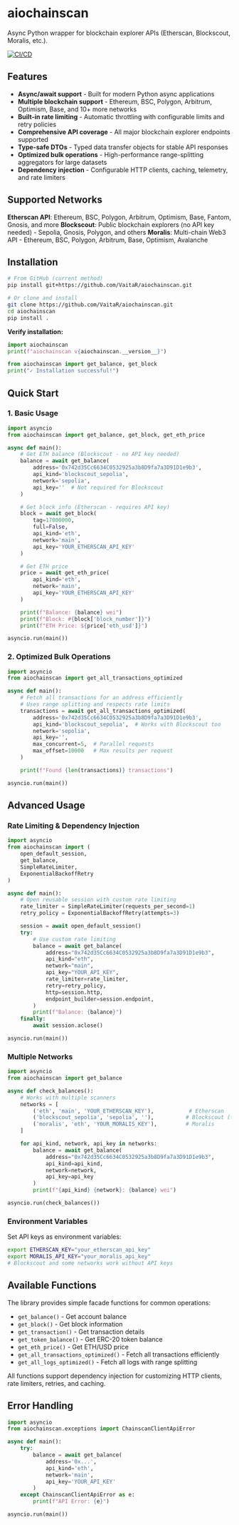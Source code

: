 # aiochainscan

Async Python wrapper for blockchain explorer APIs (Etherscan, Blockscout, Moralis, etc.).

[![CI/CD](https://github.com/VaitaR/aiochainscan/actions/workflows/ci.yml/badge.svg)](https://github.com/VaitaR/aiochainscan/actions/workflows/ci.yml)

## Features

- **Async/await support** - Built for modern Python async applications
- **Multiple blockchain support** - Ethereum, BSC, Polygon, Arbitrum, Optimism, Base, and 10+ more networks
- **Built-in rate limiting** - Automatic throttling with configurable limits and retry policies
- **Comprehensive API coverage** - All major blockchain explorer endpoints supported
- **Type-safe DTOs** - Typed data transfer objects for stable API responses
- **Optimized bulk operations** - High-performance range-splitting aggregators for large datasets
- **Dependency injection** - Configurable HTTP clients, caching, telemetry, and rate limiters

## Supported Networks

**Etherscan API**: Ethereum, BSC, Polygon, Arbitrum, Optimism, Base, Fantom, Gnosis, and more
**Blockscout**: Public blockchain explorers (no API key needed) - Sepolia, Gnosis, Polygon, and others
**Moralis**: Multi-chain Web3 API - Ethereum, BSC, Polygon, Arbitrum, Base, Optimism, Avalanche

## Installation

```sh
# From GitHub (current method)
pip install git+https://github.com/VaitaR/aiochainscan.git

# Or clone and install
git clone https://github.com/VaitaR/aiochainscan.git
cd aiochainscan
pip install .
```

**Verify installation:**
```python
import aiochainscan
print(f"aiochainscan v{aiochainscan.__version__}")

from aiochainscan import get_balance, get_block
print("✓ Installation successful!")
```

## Quick Start

### 1. Basic Usage

```python
import asyncio
from aiochainscan import get_balance, get_block, get_eth_price

async def main():
    # Get ETH balance (Blockscout - no API key needed)
    balance = await get_balance(
        address='0x742d35Cc6634C0532925a3b8D9fa7a3D91D1e9b3',
        api_kind='blockscout_sepolia',
        network='sepolia',
        api_key=''  # Not required for Blockscout
    )

    # Get block info (Etherscan - requires API key)
    block = await get_block(
        tag=17000000,
        full=False,
        api_kind='eth',
        network='main',
        api_key='YOUR_ETHERSCAN_API_KEY'
    )

    # Get ETH price
    price = await get_eth_price(
        api_kind='eth',
        network='main',
        api_key='YOUR_ETHERSCAN_API_KEY'
    )

    print(f"Balance: {balance} wei")
    print(f"Block: #{block['block_number']}")
    print(f"ETH Price: ${price['eth_usd']}")

asyncio.run(main())
```

### 2. Optimized Bulk Operations

```python
import asyncio
from aiochainscan import get_all_transactions_optimized

async def main():
    # Fetch all transactions for an address efficiently
    # Uses range splitting and respects rate limits
    transactions = await get_all_transactions_optimized(
        address='0x742d35Cc6634C0532925a3b8D9fa7a3D91D1e9b3',
        api_kind='blockscout_sepolia',  # Works with Blockscout too
        network='sepolia',
        api_key='',
        max_concurrent=5,  # Parallel requests
        max_offset=10000   # Max results per request
    )

    print(f"Found {len(transactions)} transactions")

asyncio.run(main())
```

## Advanced Usage

### Rate Limiting & Dependency Injection

```python
import asyncio
from aiochainscan import (
    open_default_session,
    get_balance,
    SimpleRateLimiter,
    ExponentialBackoffRetry
)

async def main():
    # Open reusable session with custom rate limiting
    rate_limiter = SimpleRateLimiter(requests_per_second=1)
    retry_policy = ExponentialBackoffRetry(attempts=3)

    session = await open_default_session()
    try:
        # Use custom rate limiting
        balance = await get_balance(
            address="0x742d35Cc6634C0532925a3b8D9fa7a3D91D1e9b3",
            api_kind="eth",
            network="main",
            api_key="YOUR_API_KEY",
            rate_limiter=rate_limiter,
            retry=retry_policy,
            http=session.http,
            endpoint_builder=session.endpoint,
        )
        print(f"Balance: {balance}")
    finally:
        await session.aclose()

asyncio.run(main())
```

### Multiple Networks

```python
import asyncio
from aiochainscan import get_balance

async def check_balances():
    # Works with multiple scanners
    networks = [
        ('eth', 'main', 'YOUR_ETHERSCAN_KEY'),           # Etherscan
        ('blockscout_sepolia', 'sepolia', ''),          # Blockscout (free)
        ('moralis', 'eth', 'YOUR_MORALIS_KEY'),         # Moralis
    ]

    for api_kind, network, api_key in networks:
        balance = await get_balance(
            address="0x742d35Cc6634C0532925a3b8D9fa7a3D91D1e9b3",
            api_kind=api_kind,
            network=network,
            api_key=api_key
        )
        print(f"{api_kind} {network}: {balance} wei")

asyncio.run(check_balances())
```

### Environment Variables

Set API keys as environment variables:

```bash
export ETHERSCAN_KEY="your_etherscan_api_key"
export MORALIS_API_KEY="your_moralis_api_key"
# Blockscout and some networks work without API keys
```

## Available Functions

The library provides simple facade functions for common operations:

- `get_balance()` - Get account balance
- `get_block()` - Get block information
- `get_transaction()` - Get transaction details
- `get_token_balance()` - Get ERC-20 token balance
- `get_eth_price()` - Get ETH/USD price
- `get_all_transactions_optimized()` - Fetch all transactions efficiently
- `get_all_logs_optimized()` - Fetch all logs with range splitting

All functions support dependency injection for customizing HTTP clients, rate limiters, retries, and caching.

## Error Handling

```python
import asyncio
from aiochainscan.exceptions import ChainscanClientApiError

async def main():
    try:
        balance = await get_balance(
            address='0x...',
            api_kind='eth',
            network='main',
            api_key='YOUR_API_KEY'
        )
    except ChainscanClientApiError as e:
        print(f"API Error: {e}")

asyncio.run(main())
```
